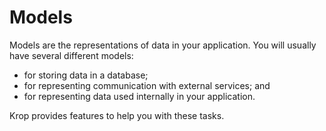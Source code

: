 # Models

Models are the representations of data in your application. You will usually have several different models:

- for storing data in a database;
- for representing communication with external services; and
- for representing data used internally in your application.

Krop provides features to help you with these tasks.
